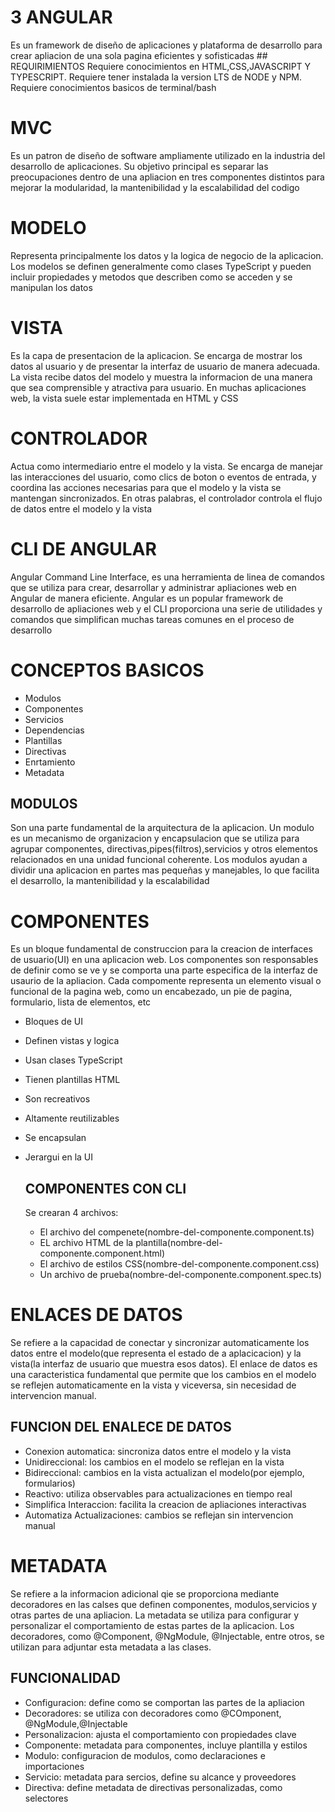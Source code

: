 # 3 ANGULAR
  Es un framework de diseño de aplicaciones y plataforma de desarrollo para crear apliacion de una sola pagina eficientes y sofisticadas
    ## REQUIRIMIENTOS
    Requiere conocimientos en HTML,CSS,JAVASCRIPT Y TYPESCRIPT. 
    Requiere tener instalada la version LTS de NODE y NPM. Requiere conocimientos basicos de terminal/bash

  # MVC
  Es un patron de diseño de software ampliamente utilizado en la industria del desarrollo de aplicaciones. 
  Su objetivo principal es separar las preocupaciones dentro de una apliacion en tres componentes distintos para mejorar la modularidad, la mantenibilidad y la escalabilidad del codigo

  # MODELO
  Representa principalmente los datos y la logica de negocio de la aplicacion. 
  Los modelos se definen generalmente como clases TypeScript y pueden incluir propiedades y metodos que describen como se acceden y se manipulan los datos

  # VISTA
  Es la capa de presentacion de la aplicacion. Se encarga de mostrar los datos al usuario y de presentar la interfaz de usuario de manera adecuada. 
  La vista recibe datos del modelo y muestra la informacion de una manera que sea comprensible y atractiva para usuario. 
  En muchas aplicaciones web, la vista suele estar implementada en HTML y CSS

  # CONTROLADOR
  Actua como intermediario entre el modelo y la vista. 
  Se encarga de manejar las interacciones del usuario, como clics de boton o eventos de entrada, y coordina las acciones necesarias para que el modelo y la vista se mantengan sincronizados. 
  En otras palabras, el controlador controla el flujo de datos entre el modelo y la vista

  # CLI DE ANGULAR
  Angular Command Line Interface, es una herramienta de linea de comandos que se utiliza para crear, desarrollar y administrar apliaciones web en Angular de manera eficiente. 
  Angular es un popular framework de desarrollo de apliaciones web y el CLI proporciona una serie de utilidades y comandos que simplifican muchas tareas comunes en el proceso de desarrollo

  # CONCEPTOS BASICOS
  - Modulos
  - Componentes
  - Servicios
  - Dependencias
  - Plantillas
  - Directivas
  - Enrtamiento
  - Metadata

  ## MODULOS
  Son una parte fundamental de la arquitectura de la aplicacion. 
  Un modulo es un mecanismo de organizacion y encapsulacion que se utiliza para agrupar componentes, directivas,pipes(filtros),servicios y otros elementos relacionados en una unidad funcional coherente. 
  Los modulos ayudan a dividir una aplicacion en partes mas pequeñas y manejables, lo que facilita el desarrollo, la mantenibilidad y la escalabilidad

  # COMPONENTES
  Es un bloque fundamental de construccion para la creacion de interfaces de usuario(UI) en una aplicacion web. 
  Los componentes son responsables de definir como se ve y se comporta una parte especifica de la interfaz de usaurio de la apliacion. 
  Cada compomente representa un elemento visual o funcional de la pagina web, como un encabezado, un pie de pagina, formulario, lista de elementos, etc
  - Bloques de UI
  - Definen vistas y logica
  - Usan clases TypeScript
  - Tienen plantillas HTML
  - Son recreativos
  - Altamente reutilizables
  - Se encapsulan
  - Jerargui en la UI

    ## COMPONENTES CON CLI
    Se crearan 4 archivos:
    - El archivo del compenete(nombre-del-componente.component.ts)
    - EL archivo HTML de la plantilla(nombre-del-componente.component.html)
    - El archivo de estilos CSS(nombre-del-componente.component.css)
    - Un archivo de prueba(nombre-del-componente.component.spec.ts)

# ENLACES DE DATOS
Se refiere a la capacidad de conectar y sincronizar automaticamente los datos entre el modelo(que representa el estado de a aplacicacion) y la vista(la interfaz de usuario que muestra esos datos). El enlace de datos es una caracteristica fundamental que permite que los cambios en el modelo se reflejen automaticamente en la vista y viceversa, sin necesidad de intervencion manual.
  ## FUNCION DEL ENALECE DE DATOS
- Conexion automatica: sincroniza datos entre el modelo y la vista
- Unidireccional: los cambios en el modelo se reflejan en la vista
- Bidireccional: cambios en la vista actualizan el modelo(por ejemplo, formularios)
- Reactivo: utiliza observables para actualizaciones en tiempo real
- Simplifica Interaccion: facilita la creacion de apliaciones interactivas
- Automatiza Actualizaciones: cambios se reflejan sin intervencion manual

# METADATA
Se refiere a la informacion adicional qie se proporciona mediante decoradores en las calses que definen componentes, modulos,servicios y otras partes de una apliacion. La metadata se utiliza para configurar y personalizar el comportamiento de estas partes de la aplicacion. Los decoradores, como @Component, @NgModule, @Injectable, entre otros, se utilizan para adjuntar esta metadata a las clases.
  ## FUNCIONALIDAD
- Configuracion: define como se comportan las partes de la apliacion
- Decoradores: se utiliza con decoradores como @COmponent, @NgModule,@Injectable
- Personalizacion: ajusta el comportamiento con propiedades clave
- Componente: metadata para componentes, incluye plantilla y estilos
- Modulo: configuracion de modulos, como declaraciones e importaciones
- Servicio: metadata para sercios, define su alcance y proveedores
- Directiva: define metadata de directivas personalizadas, como selectores
